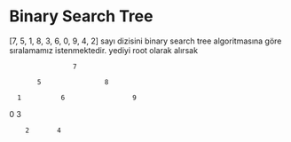 # Binary Search Tree
[7, 5, 1, 8, 3, 6, 0, 9, 4, 2] sayı dizisini binary search tree algoritmasına göre sıralamamız istenmektedir.
          yediyi root olarak alırsak          
                    
                    7
                  
           5                8
          
      1          6                 9

 0          3
 
        2       4
